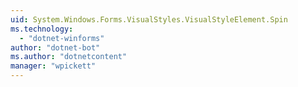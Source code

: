 ```yaml
---
uid: System.Windows.Forms.VisualStyles.VisualStyleElement.Spin
ms.technology: 
  - "dotnet-winforms"
author: "dotnet-bot"
ms.author: "dotnetcontent"
manager: "wpickett"
---
```

